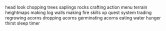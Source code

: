 head look
chopping trees
saplings
rocks
crafting
action menu
terrain heightmaps
making log walls
making fire
skills
xp
quest system
trading
regrowing acorns
dropping acorns
germinating acorns
eating
water
hunger
thirst
sleep timer
